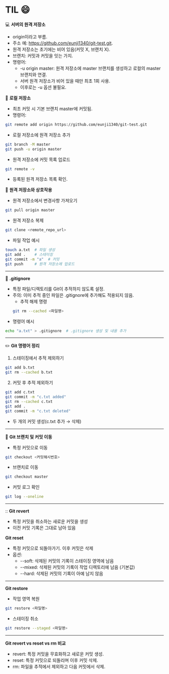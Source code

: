 # TIL :smile: 

:computer: **서버의 원격 저장소** 
- origin이라고 부름.
- 주소 예: https://github.com/eunji1340/git-test.git.
- 원격 저장소는 초기에는 비어 있음(커밋 X, 브랜치 X).
- 브랜치: 커밋과 커밋을 잇는 가지.
- 명령어:
    - -u origin master: 원격 저장소에 master 브랜치를 생성하고 로컬의 master 브랜치와 연결.
    - 서버 원격 저장소가 비어 있을 때만 최초 1회 사용.
    - 이후로는 -u 옵션 불필요.

:memo: **로컬 저장소**
- 최초 커밋 시 기본 브랜치 master에 커밋됨.
- 명령어:
```bash
git remote add origin https://github.com/eunji1340/git-test.git
```
- 로컬 저장소에 원격 저장소 추가
```bash
git branch -M master
git push -u origin master
```
- 원격 저장소에 커밋 목록 업로드
```bash
git remote -v
```
- 등록된 원격 저장소 목록 확인.

:wave: **원격 저장소와 상호작용**
- 원격 저장소에서 변경사항 가져오기
```bash
git pull origin master
```
- 원격 저장소 복제
```bash
git clone <remote_repo_url>
```
- 파일 작업 예시
```bash
touch a.txt  # 파일 생성
git add .    # 스테이징
git commit -m "a"  # 커밋
git push     # 원격 저장소에 업로드
```
---
:see_no_evil: **.gitignore**
- 특정 파일/디렉토리를 Git이 추적하지 않도록 설정.
- 주의: 이미 추적 중인 파일은 .gitignore에 추가해도 적용되지 않음.
    - 추적 해제 명령
    ```bash
    git rm --cached <파일명>
    ```
- 명령어 예시
``` bash
echo "a.txt" > .gitignore  # .gitignore 생성 및 내용 추가
```
---
:pencil2: **Git 명령어 정리**
1. 스테이징에서 추적 제외하기
```bash
git add b.txt
git rm --cached b.txt
```
2. 커밋 후 추적 제외하기
```bash
git add c.txt
git commit -m "c.txt added"
git rm --cached c.txt
git add .
git commit -m "c.txt deleted"
```
- 두 개의 커밋 생성(c.txt 추가 → 삭제)
---
:car: **Git 브랜치 및 커밋 이동**
- 특정 커밋으로 이동
```bash
git checkout <커밋해시번호>
```
- 브랜치로 이동
```bash
git checkout master
```
- 커밋 로그 확인
```bash
git log --oneline
```
---
:: **Git revert**
- 특정 커밋을 취소하는 새로운 커밋을 생성
- 이전 커밋 기록은 그대로 남아 있음

**Git reset**
- 특정 커밋으로 되돌아가기. 이후 커밋은 삭제
- 옵션:
    - --soft: 삭제된 커밋의 기록이 스테이징 영역에 남음
    - --mixed: 삭제된 커밋의 기록이 작업 디렉토리에 남음 (기본값)
    - --hard: 삭제된 커밋의 기록이 아예 남지 않음
---
**Git restore**
- 작업 영역 복원
```bash
git restore <파일명>
```
- 스테이징 취소
```bash
git restore --staged <파일명>
```
---
**Git revert vs reset vs rm 비교**
- revert: 특정 커밋을 무효화하고 새로운 커밋 생성.
- reset: 특정 커밋으로 되돌리며 이후 커밋 삭제.
- rm: 파일을 추적에서 제외하고 다음 커밋에서 삭제.